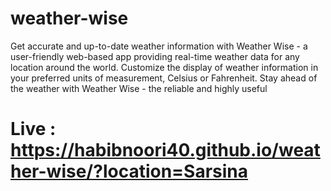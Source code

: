 # weather-wise
Get accurate and up-to-date weather information with Weather Wise - a user-friendly web-based app providing real-time weather data for any location around the world. Customize the display of weather information in your preferred units of measurement, Celsius or Fahrenheit. Stay ahead of the weather with Weather Wise - the reliable and highly useful
# Live : https://habibnoori40.github.io/weather-wise/?location=Sarsina

